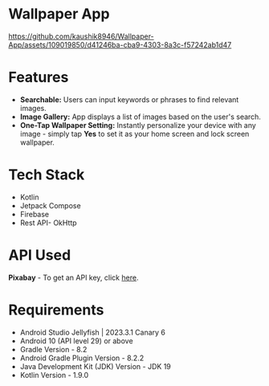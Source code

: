 # Wallpaper App

https://github.com/kaushik8946/Wallpaper-App/assets/109019850/d41246ba-cba9-4303-8a3c-f57242ab1d47

# Features

- **Searchable:** Users can input keywords or phrases to find relevant images.
- **Image Gallery:** App displays a list of images based on the user's search.
- **One-Tap Wallpaper Setting:** Instantly personalize your device with any image - simply tap **Yes** to set it as your home screen and lock screen wallpaper.

# Tech Stack

- Kotlin
- Jetpack Compose
- Firebase
- Rest API- OkHttp

# API Used
**Pixabay** - To get an API key, click [here](https://pixabay.com/api/docs/).

# Requirements

- Android Studio Jellyfish | 2023.3.1 Canary 6
- Android 10 (API level 29) or above
- Gradle Version - 8.2
- Android Gradle Plugin Version - 8.2.2
- Java Development Kit (JDK) Version - JDK 19
- Kotlin Version - 1.9.0